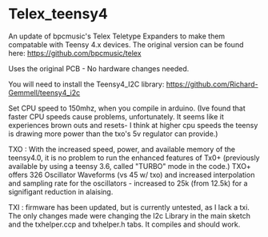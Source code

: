 # Telex_teensy4
An update of bpcmusic's Telex Teletype Expanders to make them compatable with Teensy 4.x devices.     The original version can be found here: https://github.com/bpcmusic/telex

Uses the original PCB - No hardware changes needed.

You will need to install the Teensy4_I2C library:   https://github.com/Richard-Gemmell/teensy4_i2c 


Set CPU speed to 150mhz, when you compile in arduino.   (Ive found that faster CPU speeds cause problems, unfortunately. It seems like it experiences brown outs and resets- I think at higher cpu speeds the teensy is drawing more power than the txo's 5v regulator can provide.)

TXO :  With the increased speed, power, and available memory of the teensy4.0, it is no problem to run the enhanced features of Tx0+ (previously available by using a teensy 3.6, called "TURBO" mode in the code.) TXO+ offers 326 Oscillator Waveforms (vs 45 w/ txo) and increased interpolation and sampling rate for the oscillators - increased to 25k (from 12.5k) for a signifigant reduction in alaising. 


TXI : firmware has been updated, but is currently untested, as I lack a txi.  The only changes made were changing the I2c Library in the main sketch and the txhelper.ccp and txhelper.h tabs.    It compiles and should work.    

